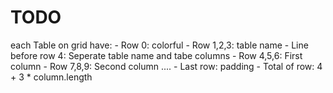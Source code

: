 # TODO
  each Table on grid have:
    - Row 0: colorful
    - Row 1,2,3: table name
    - Line before row 4: Seperate table name and tabe columns
    - Row 4,5,6: First column
    - Row 7,8,9: Second column
    ....
    - Last row: padding
    - Total of row: 4 + 3 * column.length